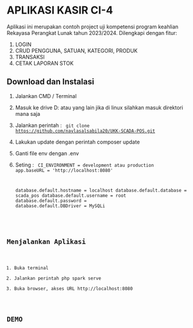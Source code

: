 # APLIKASI KASIR CI-4
Aplikasi ini merupakan contoh project uji kompetensi program keahlian Rekayasa Perangkat Lunak tahun 2023/2024.
Dilengkapi dengan fitur:
1. LOGIN
2. CRUD PENGGUNA, SATUAN, KATEGORI, PRODUK
3. TRANSAKSI
4. CETAK LAPORAN STOK

## Download dan Instalasi
1. Jalankan CMD / Terminal
2. Masuk ke drive D: atau yang lain jika di linux silahkan masuk direktori mana saja
3. Jalankan perintah :
   <code> git clone https://github.com/naylasalsabila20/UKK-SCADA-POS.git</code>
4. Lakukan update dengan perintah composer update
5. Ganti file env dengan .env
6. Seting :
   <code> CI_ENVIRONMENT = development atau production
   app.baseURL = 'http://localhost:8080'

   database.default.hostname = localhost
   database.default.database = scada_pos
   database.default.username = root
   database.default.password = 
   database.default.DBDriver = MySQLi
## Menjalankan Aplikasi
1. Buka terminal
2. Jalankan perintah php spark serve
3. Buka browser, akses URL http://localhost:8080

## DEMO

